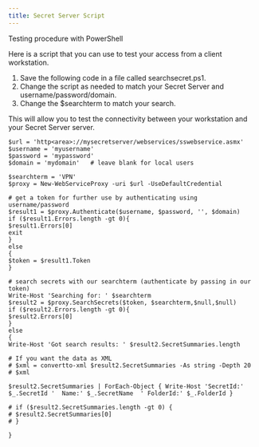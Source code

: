 ```yaml
---
title: Secret Server Script
---
```

Testing procedure with PowerShell 

Here is a script that you can use to test your access from a client workstation.  

1. Save the following code in a file called searchsecret.ps1.  
1. Change the script as needed to match your Secret Server and username/password/domain.  
1. Change the $searchterm to match your search.  

This will allow you to test the connectivity between your workstation and your Secret Server server.  

```
$url = 'http<area>://mysecretserver/webservices/sswebservice.asmx'  
$username = 'myusername'  
$password = 'mypassword'  
$domain = 'mydomain'   # leave blank for local users  

$searchterm = 'VPN'  
$proxy = New-WebServiceProxy -uri $url -UseDefaultCredential  

# get a token for further use by authenticating using username/password  
$result1 = $proxy.Authenticate($username, $password, '', $domain)  
if ($result1.Errors.length -gt 0){  
$result1.Errors[0]  
exit  
}  
else  
{  
$token = $result1.Token  
}  

# search secrets with our searchterm (authenticate by passing in our token)  
Write-Host 'Searching for: ' $searchterm  
$result2 = $proxy.SearchSecrets($token, $searchterm,$null,$null)  
if ($result2.Errors.length -gt 0){  
$result2.Errors[0]  
}  
else  
{  
Write-Host 'Got search results: ' $result2.SecretSummaries.length  

# If you want the data as XML  
# $xml = convertto-xml $result2.SecretSummaries -As string -Depth 20  
# $xml  

$result2.SecretSummaries | ForEach-Object { Write-Host 'SecretId:' $_.SecretId '  Name:' $_.SecretName  ' FolderId:' $_.FolderId }  

# if ($result2.SecretSummaries.length -gt 0) {  
# $result2.SecretSummaries[0]  
# }  

}  
```